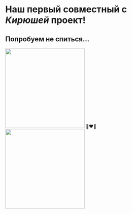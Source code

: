 # Наш первый совместный с ***Кирюшей*** проект!
## Попробуем не спиться...
<div style"display:flex;justify-contnent:center;">
  <img width="250" height="250" src="https://github.com/kirill2000121212/AiryLight/assets/123495483/2b373976-1f60-4423-863a-4aa2183abd5f"/> 👨‍❤️‍👨 <img width="250" height="250" src="https://github.com/kirill2000121212/AiryLight/assets/123495483/80756793-0be7-4355-b0d6-808fa84d0a00"/>
</div>
